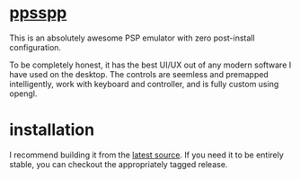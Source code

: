 
# [ppsspp](http://www.ppsspp.org/)

This is an absolutely awesome PSP emulator with zero post-install configuration.

To be completely honest, it has the best UI/UX out of any modern software I have used on the desktop.  The controls are seemless and premapped intelligently, work with keyboard and controller, and is fully custom using opengl.


# installation

I recommend building it from the [latest source](https://github.com/hrydgard/ppsspp).  If you need it to be entirely stable, you can checkout the appropriately tagged release.
